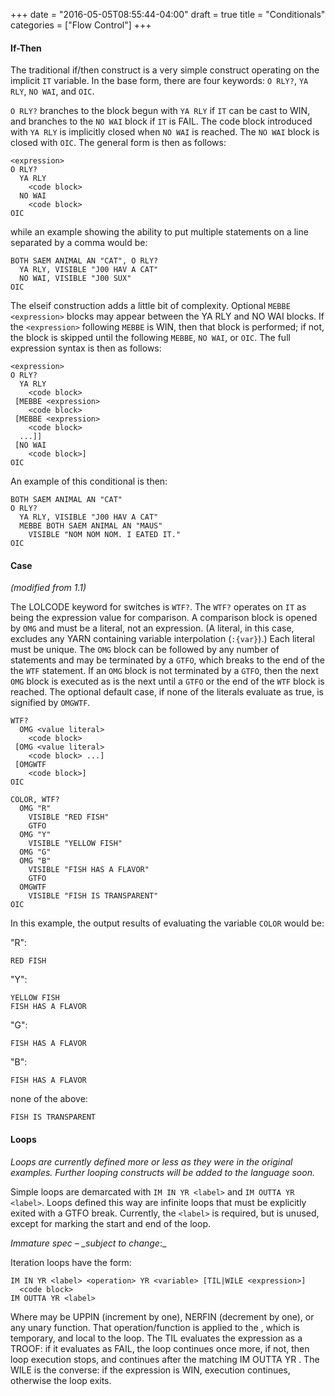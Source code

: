 +++
date = "2016-05-05T08:55:44-04:00"
draft = true
title = "Conditionals"
categories = ["Flow Control"]
+++

#### If-Then

The traditional if/then construct is a very simple construct operating on the implicit `IT` variable. In the base form, there are four keywords: `O RLY?`, `YA RLY`, `NO WAI`, and `OIC`.

`O RLY?` branches to the block begun with `YA RLY` if `IT` can be cast to WIN, and branches to the `NO WAI` block if `IT` is FAIL. The code block introduced with `YA RLY` is implicitly closed when `NO WAI` is reached. The `NO WAI` block is closed with `OIC`. The general form is then as follows:

```
<expression>
O RLY?
  YA RLY
    <code block>
  NO WAI
    <code block>
OIC
```

while an example showing the ability to put multiple statements on a line separated by a comma would be:

```
BOTH SAEM ANIMAL AN "CAT", O RLY?
  YA RLY, VISIBLE "J00 HAV A CAT"
  NO WAI, VISIBLE "J00 SUX"
OIC
```

The elseif construction adds a little bit of complexity. Optional `MEBBE <expression>` blocks may appear between the YA RLY and NO WAI blocks. If the `<expression>` following `MEBBE` is WIN, then that block is performed; if not, the block is skipped until the following `MEBBE`, `NO WAI`, or `OIC`. The full expression syntax is then as follows:

```
<expression>
O RLY?
  YA RLY
    <code block>
 [MEBBE <expression>
    <code block>
 [MEBBE <expression>
    <code block>
  ...]]
 [NO WAI
    <code block>]
OIC
```

An example of this conditional is then:

```
BOTH SAEM ANIMAL AN "CAT"
O RLY?
  YA RLY, VISIBLE "J00 HAV A CAT"
  MEBBE BOTH SAEM ANIMAL AN "MAUS"
    VISIBLE "NOM NOM NOM. I EATED IT."
OIC
```

#### Case

_(modified from 1.1)_

The LOLCODE keyword for switches is `WTF?`. The `WTF?` operates on `IT` as being the expression value for comparison. A comparison block is opened by `OMG` and must be a literal, not an expression. (A literal, in this case, excludes any YARN containing variable interpolation (`:{var}`).) Each literal must be unique. The `OMG` block can be followed by any number of statements and may be terminated by a `GTFO`, which breaks to the end of the the `WTF` statement. If an `OMG` block is not terminated by a `GTFO`, then the next `OMG` block is executed as is the next until a `GTFO` or the end of the `WTF` block is reached. The optional default case, if none of the literals evaluate as true, is signified by `OMGWTF`.

```
WTF?
  OMG <value literal>
    <code block>
 [OMG <value literal>
    <code block> ...]
 [OMGWTF
    <code block>]
OIC
```

```
COLOR, WTF?
  OMG "R"
    VISIBLE "RED FISH"
    GTFO
  OMG "Y"
    VISIBLE "YELLOW FISH"
  OMG "G"
  OMG "B"
    VISIBLE "FISH HAS A FLAVOR"
    GTFO
  OMGWTF
    VISIBLE "FISH IS TRANSPARENT"
OIC
```

In this example, the output results of evaluating the variable `COLOR` would be:

"R":


```
RED FISH
```

"Y":

```
YELLOW FISH
FISH HAS A FLAVOR
```

"G":

```
FISH HAS A FLAVOR
```

"B":

```
FISH HAS A FLAVOR
```

none of the above:

```
FISH IS TRANSPARENT
```

#### Loops

_Loops are currently defined more or less as they were in the original examples. Further looping constructs will be added to the language soon._

Simple loops are demarcated with `IM IN YR <label>` and `IM OUTTA YR <label>`. Loops defined this way are infinite loops that must be explicitly exited with a GTFO break. Currently, the `<label>` is required, but is unused, except for marking the start and end of the loop.

_Immature spec – *_subject to change*_:_

Iteration loops have the form:

```
IM IN YR <label> <operation> YR <variable> [TIL|WILE <expression>]
  <code block>
IM OUTTA YR <label>
```

Where may be UPPIN (increment by one), NERFIN (decrement by one), or any unary function. That operation/function is applied to the , which is temporary, and local to the loop. The TIL evaluates the expression as a TROOF: if it evaluates as FAIL, the loop continues once more, if not, then loop execution stops, and continues after the matching IM OUTTA YR . The WILE is the converse: if the expression is WIN, execution continues, otherwise the loop exits.

